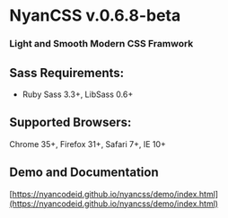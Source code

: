 # NyanCSS v.0.6.8-beta
### Light and Smooth Modern CSS Framwork

## Sass Requirements:
- Ruby Sass 3.3+, LibSass 0.6+

## Supported Browsers:
Chrome 35+, Firefox 31+, Safari 7+, IE 10+

## Demo and Documentation
[https://nyancodeid.github.io/nyancss/demo/index.html](https://nyancodeid.github.io/nyancss/demo/index.html)
